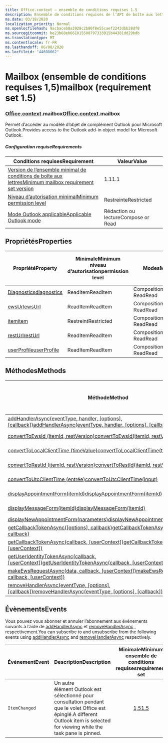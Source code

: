 ```yaml
---
title: Office.context – ensemble de conditions requises 1.5
description: Ensemble de conditions requises de l’API de boîte aux lettres Outlook 1,5 du modèle objet boîte aux lettres.
ms.date: 03/18/2020
localization_priority: Normal
ms.openlocfilehash: 9acbaceb8a3928c2b80f8e55caef2243dbb28df8
ms.sourcegitcommit: be23b68eb661015508797333915b44381dd29bdb
ms.translationtype: MT
ms.contentlocale: fr-FR
ms.lasthandoff: 06/08/2020
ms.locfileid: "44608662"
---
```

# <a name="mailbox-requirement-set-15"></a><span data-ttu-id="47b2e-103">Mailbox (ensemble de conditions requises 1,5)</span><span class="sxs-lookup"><span data-stu-id="47b2e-103">mailbox (requirement set 1.5)</span></span>

### <a name="officecontextmailbox"></a><span data-ttu-id="47b2e-104">[Office](office.md)[.context](office.context.md).mailbox</span><span class="sxs-lookup"><span data-stu-id="47b2e-104">[Office](office.md)[.context](office.context.md).mailbox</span></span>

<span data-ttu-id="47b2e-105">Permet d’accéder au modèle d’objet de complément Outlook pour Microsoft Outlook.</span><span class="sxs-lookup"><span data-stu-id="47b2e-105">Provides access to the Outlook add-in object model for Microsoft Outlook.</span></span>

##### <a name="requirements"></a><span data-ttu-id="47b2e-106">Configuration requise</span><span class="sxs-lookup"><span data-stu-id="47b2e-106">Requirements</span></span>

|<span data-ttu-id="47b2e-107">Conditions requises</span><span class="sxs-lookup"><span data-stu-id="47b2e-107">Requirement</span></span>| <span data-ttu-id="47b2e-108">Valeur</span><span class="sxs-lookup"><span data-stu-id="47b2e-108">Value</span></span>|
|---|---|
|[<span data-ttu-id="47b2e-109">Version de l’ensemble minimal de conditions de boîte aux lettres</span><span class="sxs-lookup"><span data-stu-id="47b2e-109">Minimum mailbox requirement set version</span></span>](../../requirement-sets/outlook-api-requirement-sets.md)| <span data-ttu-id="47b2e-110">1.1</span><span class="sxs-lookup"><span data-stu-id="47b2e-110">1.1</span></span>|
|[<span data-ttu-id="47b2e-111">Niveau d’autorisation minimal</span><span class="sxs-lookup"><span data-stu-id="47b2e-111">Minimum permission level</span></span>](../../../outlook/understanding-outlook-add-in-permissions.md)| <span data-ttu-id="47b2e-112">Restreinte</span><span class="sxs-lookup"><span data-stu-id="47b2e-112">Restricted</span></span>|
|[<span data-ttu-id="47b2e-113">Mode Outlook applicable</span><span class="sxs-lookup"><span data-stu-id="47b2e-113">Applicable Outlook mode</span></span>](../../../outlook/outlook-add-ins-overview.md#extension-points)| <span data-ttu-id="47b2e-114">Rédaction ou lecture</span><span class="sxs-lookup"><span data-stu-id="47b2e-114">Compose or Read</span></span>|

## <a name="properties"></a><span data-ttu-id="47b2e-115">Propriétés</span><span class="sxs-lookup"><span data-stu-id="47b2e-115">Properties</span></span>

| <span data-ttu-id="47b2e-116">Propriété</span><span class="sxs-lookup"><span data-stu-id="47b2e-116">Property</span></span> | <span data-ttu-id="47b2e-117">Minimale</span><span class="sxs-lookup"><span data-stu-id="47b2e-117">Minimum</span></span><br><span data-ttu-id="47b2e-118">niveau d’autorisation</span><span class="sxs-lookup"><span data-stu-id="47b2e-118">permission level</span></span> | <span data-ttu-id="47b2e-119">Modes</span><span class="sxs-lookup"><span data-stu-id="47b2e-119">Modes</span></span> | <span data-ttu-id="47b2e-120">Type de retour</span><span class="sxs-lookup"><span data-stu-id="47b2e-120">Return type</span></span> | <span data-ttu-id="47b2e-121">Minimale</span><span class="sxs-lookup"><span data-stu-id="47b2e-121">Minimum</span></span><br><span data-ttu-id="47b2e-122">ensemble de conditions requises</span><span class="sxs-lookup"><span data-stu-id="47b2e-122">requirement set</span></span> |
|---|---|---|---|:---:|
| [<span data-ttu-id="47b2e-123">Diagnostics</span><span class="sxs-lookup"><span data-stu-id="47b2e-123">diagnostics</span></span>](/javascript/api/outlook/office.mailbox?view=outlook-js-1.5#diagnostics) | <span data-ttu-id="47b2e-124">ReadItem</span><span class="sxs-lookup"><span data-stu-id="47b2e-124">ReadItem</span></span> | <span data-ttu-id="47b2e-125">Composition</span><span class="sxs-lookup"><span data-stu-id="47b2e-125">Compose</span></span><br><span data-ttu-id="47b2e-126">Read</span><span class="sxs-lookup"><span data-stu-id="47b2e-126">Read</span></span> | [<span data-ttu-id="47b2e-127">Diagnostics</span><span class="sxs-lookup"><span data-stu-id="47b2e-127">Diagnostics</span></span>](/javascript/api/outlook/office.diagnostics?view=outlook-js-1.5) | [<span data-ttu-id="47b2e-128">1.1</span><span class="sxs-lookup"><span data-stu-id="47b2e-128">1.1</span></span>](../requirement-set-1.1/outlook-requirement-set-1.1.md) |
| [<span data-ttu-id="47b2e-129">ewsUrl</span><span class="sxs-lookup"><span data-stu-id="47b2e-129">ewsUrl</span></span>](/javascript/api/outlook/office.mailbox?view=outlook-js-1.5#ewsurl) | <span data-ttu-id="47b2e-130">ReadItem</span><span class="sxs-lookup"><span data-stu-id="47b2e-130">ReadItem</span></span> | <span data-ttu-id="47b2e-131">Composition</span><span class="sxs-lookup"><span data-stu-id="47b2e-131">Compose</span></span><br><span data-ttu-id="47b2e-132">Read</span><span class="sxs-lookup"><span data-stu-id="47b2e-132">Read</span></span> | <span data-ttu-id="47b2e-133">String</span><span class="sxs-lookup"><span data-stu-id="47b2e-133">String</span></span> | [<span data-ttu-id="47b2e-134">1.1</span><span class="sxs-lookup"><span data-stu-id="47b2e-134">1.1</span></span>](../requirement-set-1.1/outlook-requirement-set-1.1.md) |
| [<span data-ttu-id="47b2e-135">item</span><span class="sxs-lookup"><span data-stu-id="47b2e-135">item</span></span>](office.context.mailbox.item.md) | <span data-ttu-id="47b2e-136">Restreint</span><span class="sxs-lookup"><span data-stu-id="47b2e-136">Restricted</span></span> | <span data-ttu-id="47b2e-137">Composition</span><span class="sxs-lookup"><span data-stu-id="47b2e-137">Compose</span></span><br><span data-ttu-id="47b2e-138">Read</span><span class="sxs-lookup"><span data-stu-id="47b2e-138">Read</span></span> | [<span data-ttu-id="47b2e-139">Élément</span><span class="sxs-lookup"><span data-stu-id="47b2e-139">Item</span></span>](/javascript/api/outlook/office.item?view=outlook-js-1.5) | [<span data-ttu-id="47b2e-140">1.1</span><span class="sxs-lookup"><span data-stu-id="47b2e-140">1.1</span></span>](../requirement-set-1.1/outlook-requirement-set-1.1.md) |
| [<span data-ttu-id="47b2e-141">restUrl</span><span class="sxs-lookup"><span data-stu-id="47b2e-141">restUrl</span></span>](/javascript/api/outlook/office.mailbox?view=outlook-js-1.5#resturl) | <span data-ttu-id="47b2e-142">ReadItem</span><span class="sxs-lookup"><span data-stu-id="47b2e-142">ReadItem</span></span> | <span data-ttu-id="47b2e-143">Composition</span><span class="sxs-lookup"><span data-stu-id="47b2e-143">Compose</span></span><br><span data-ttu-id="47b2e-144">Read</span><span class="sxs-lookup"><span data-stu-id="47b2e-144">Read</span></span> | <span data-ttu-id="47b2e-145">String</span><span class="sxs-lookup"><span data-stu-id="47b2e-145">String</span></span> | [<span data-ttu-id="47b2e-146">1,5</span><span class="sxs-lookup"><span data-stu-id="47b2e-146">1.5</span></span>](../requirement-set-1.5/outlook-requirement-set-1.5.md) |
| [<span data-ttu-id="47b2e-147">userProfile</span><span class="sxs-lookup"><span data-stu-id="47b2e-147">userProfile</span></span>](/javascript/api/outlook/office.mailbox?view=outlook-js-1.4#userprofile) | <span data-ttu-id="47b2e-148">ReadItem</span><span class="sxs-lookup"><span data-stu-id="47b2e-148">ReadItem</span></span> | <span data-ttu-id="47b2e-149">Composition</span><span class="sxs-lookup"><span data-stu-id="47b2e-149">Compose</span></span><br><span data-ttu-id="47b2e-150">Read</span><span class="sxs-lookup"><span data-stu-id="47b2e-150">Read</span></span> | [<span data-ttu-id="47b2e-151">Profil</span><span class="sxs-lookup"><span data-stu-id="47b2e-151">UserProfile</span></span>](/javascript/api/outlook/office.userprofile?view=outlook-js-1.5) | [<span data-ttu-id="47b2e-152">1.1</span><span class="sxs-lookup"><span data-stu-id="47b2e-152">1.1</span></span>](../requirement-set-1.1/outlook-requirement-set-1.1.md) |

## <a name="methods"></a><span data-ttu-id="47b2e-153">Méthodes</span><span class="sxs-lookup"><span data-stu-id="47b2e-153">Methods</span></span>

| <span data-ttu-id="47b2e-154">Méthode</span><span class="sxs-lookup"><span data-stu-id="47b2e-154">Method</span></span> | <span data-ttu-id="47b2e-155">Minimale</span><span class="sxs-lookup"><span data-stu-id="47b2e-155">Minimum</span></span><br><span data-ttu-id="47b2e-156">niveau d’autorisation</span><span class="sxs-lookup"><span data-stu-id="47b2e-156">permission level</span></span> | <span data-ttu-id="47b2e-157">Modes</span><span class="sxs-lookup"><span data-stu-id="47b2e-157">Modes</span></span> | <span data-ttu-id="47b2e-158">Minimale</span><span class="sxs-lookup"><span data-stu-id="47b2e-158">Minimum</span></span><br><span data-ttu-id="47b2e-159">ensemble de conditions requises</span><span class="sxs-lookup"><span data-stu-id="47b2e-159">requirement set</span></span> |
|---|---|---|:---:|
| <span data-ttu-id="47b2e-160">[addHandlerAsync(eventType, handler, [options], [callback])](/javascript/api/outlook/office.mailbox?view=outlook-js-1.5#addhandlerasync-eventtype--handler--options--callback-)</span><span class="sxs-lookup"><span data-stu-id="47b2e-160">[addHandlerAsync(eventType, handler, [options], [callback])](/javascript/api/outlook/office.mailbox?view=outlook-js-1.5#addhandlerasync-eventtype--handler--options--callback-)</span></span> | <span data-ttu-id="47b2e-161">ReadItem</span><span class="sxs-lookup"><span data-stu-id="47b2e-161">ReadItem</span></span> | <span data-ttu-id="47b2e-162">Composition</span><span class="sxs-lookup"><span data-stu-id="47b2e-162">Compose</span></span><br><span data-ttu-id="47b2e-163">Read</span><span class="sxs-lookup"><span data-stu-id="47b2e-163">Read</span></span> | [<span data-ttu-id="47b2e-164">1,5</span><span class="sxs-lookup"><span data-stu-id="47b2e-164">1.5</span></span>](../requirement-set-1.5/outlook-requirement-set-1.5.md) |
| [<span data-ttu-id="47b2e-165">convertToEwsId (itemId, restVersion)</span><span class="sxs-lookup"><span data-stu-id="47b2e-165">convertToEwsId(itemId, restVersion)</span></span>](/javascript/api/outlook/office.mailbox?view=outlook-js-1.5#converttoewsid-itemid--restversion-) | <span data-ttu-id="47b2e-166">Restreint</span><span class="sxs-lookup"><span data-stu-id="47b2e-166">Restricted</span></span> | <span data-ttu-id="47b2e-167">Composition</span><span class="sxs-lookup"><span data-stu-id="47b2e-167">Compose</span></span><br><span data-ttu-id="47b2e-168">Read</span><span class="sxs-lookup"><span data-stu-id="47b2e-168">Read</span></span> | [<span data-ttu-id="47b2e-169">1.3</span><span class="sxs-lookup"><span data-stu-id="47b2e-169">1.3</span></span>](../requirement-set-1.3/outlook-requirement-set-1.3.md) |
| [<span data-ttu-id="47b2e-170">convertToLocalClientTime (timeValue)</span><span class="sxs-lookup"><span data-stu-id="47b2e-170">convertToLocalClientTime(timeValue)</span></span>](/javascript/api/outlook/office.mailbox?view=outlook-js-1.5#converttolocalclienttime-timevalue-) | <span data-ttu-id="47b2e-171">ReadItem</span><span class="sxs-lookup"><span data-stu-id="47b2e-171">ReadItem</span></span> | <span data-ttu-id="47b2e-172">Composition</span><span class="sxs-lookup"><span data-stu-id="47b2e-172">Compose</span></span><br><span data-ttu-id="47b2e-173">Read</span><span class="sxs-lookup"><span data-stu-id="47b2e-173">Read</span></span> | [<span data-ttu-id="47b2e-174">1.1</span><span class="sxs-lookup"><span data-stu-id="47b2e-174">1.1</span></span>](../requirement-set-1.1/outlook-requirement-set-1.1.md) |
| [<span data-ttu-id="47b2e-175">convertToRestId (itemId, restVersion)</span><span class="sxs-lookup"><span data-stu-id="47b2e-175">convertToRestId(itemId, restVersion)</span></span>](/javascript/api/outlook/office.mailbox?view=outlook-js-1.5#converttorestid-itemid--restversion-) | <span data-ttu-id="47b2e-176">Restreint</span><span class="sxs-lookup"><span data-stu-id="47b2e-176">Restricted</span></span> | <span data-ttu-id="47b2e-177">Composition</span><span class="sxs-lookup"><span data-stu-id="47b2e-177">Compose</span></span><br><span data-ttu-id="47b2e-178">Read</span><span class="sxs-lookup"><span data-stu-id="47b2e-178">Read</span></span> | [<span data-ttu-id="47b2e-179">1.3</span><span class="sxs-lookup"><span data-stu-id="47b2e-179">1.3</span></span>](../requirement-set-1.3/outlook-requirement-set-1.3.md) |
| [<span data-ttu-id="47b2e-180">convertToUtcClientTime (entrée)</span><span class="sxs-lookup"><span data-stu-id="47b2e-180">convertToUtcClientTime(input)</span></span>](/javascript/api/outlook/office.mailbox?view=outlook-js-1.5#converttoutcclienttime-input-) | <span data-ttu-id="47b2e-181">ReadItem</span><span class="sxs-lookup"><span data-stu-id="47b2e-181">ReadItem</span></span> | <span data-ttu-id="47b2e-182">Composition</span><span class="sxs-lookup"><span data-stu-id="47b2e-182">Compose</span></span><br><span data-ttu-id="47b2e-183">Read</span><span class="sxs-lookup"><span data-stu-id="47b2e-183">Read</span></span> | [<span data-ttu-id="47b2e-184">1.1</span><span class="sxs-lookup"><span data-stu-id="47b2e-184">1.1</span></span>](../requirement-set-1.1/outlook-requirement-set-1.1.md) |
| [<span data-ttu-id="47b2e-185">displayAppointmentForm(itemId)</span><span class="sxs-lookup"><span data-stu-id="47b2e-185">displayAppointmentForm(itemId)</span></span>](/javascript/api/outlook/office.mailbox?view=outlook-js-1.5#displayappointmentform-itemid-) | <span data-ttu-id="47b2e-186">ReadItem</span><span class="sxs-lookup"><span data-stu-id="47b2e-186">ReadItem</span></span> | <span data-ttu-id="47b2e-187">Composition</span><span class="sxs-lookup"><span data-stu-id="47b2e-187">Compose</span></span><br><span data-ttu-id="47b2e-188">Read</span><span class="sxs-lookup"><span data-stu-id="47b2e-188">Read</span></span> | [<span data-ttu-id="47b2e-189">1.1</span><span class="sxs-lookup"><span data-stu-id="47b2e-189">1.1</span></span>](../requirement-set-1.1/outlook-requirement-set-1.1.md) |
| [<span data-ttu-id="47b2e-190">displayMessageForm(itemId)</span><span class="sxs-lookup"><span data-stu-id="47b2e-190">displayMessageForm(itemId)</span></span>](/javascript/api/outlook/office.mailbox?view=outlook-js-1.5#displaymessageform-itemid-) | <span data-ttu-id="47b2e-191">ReadItem</span><span class="sxs-lookup"><span data-stu-id="47b2e-191">ReadItem</span></span> | <span data-ttu-id="47b2e-192">Composition</span><span class="sxs-lookup"><span data-stu-id="47b2e-192">Compose</span></span><br><span data-ttu-id="47b2e-193">Read</span><span class="sxs-lookup"><span data-stu-id="47b2e-193">Read</span></span> | [<span data-ttu-id="47b2e-194">1.1</span><span class="sxs-lookup"><span data-stu-id="47b2e-194">1.1</span></span>](../requirement-set-1.1/outlook-requirement-set-1.1.md) |
| [<span data-ttu-id="47b2e-195">displayNewAppointmentForm(parameters)</span><span class="sxs-lookup"><span data-stu-id="47b2e-195">displayNewAppointmentForm(parameters)</span></span>](/javascript/api/outlook/office.mailbox?view=outlook-js-1.5#displaynewappointmentform-parameters-) | <span data-ttu-id="47b2e-196">ReadItem</span><span class="sxs-lookup"><span data-stu-id="47b2e-196">ReadItem</span></span> | <span data-ttu-id="47b2e-197">Read</span><span class="sxs-lookup"><span data-stu-id="47b2e-197">Read</span></span> | [<span data-ttu-id="47b2e-198">1.1</span><span class="sxs-lookup"><span data-stu-id="47b2e-198">1.1</span></span>](../requirement-set-1.1/outlook-requirement-set-1.1.md) |
| <span data-ttu-id="47b2e-199">[getCallbackTokenAsync([options], callback)](/javascript/api/outlook/office.mailbox?view=outlook-js-1.5#getcallbacktokenasync-options--callback-)</span><span class="sxs-lookup"><span data-stu-id="47b2e-199">[getCallbackTokenAsync([options], callback)](/javascript/api/outlook/office.mailbox?view=outlook-js-1.5#getcallbacktokenasync-options--callback-)</span></span> | <span data-ttu-id="47b2e-200">ReadItem</span><span class="sxs-lookup"><span data-stu-id="47b2e-200">ReadItem</span></span> | <span data-ttu-id="47b2e-201">Composition</span><span class="sxs-lookup"><span data-stu-id="47b2e-201">Compose</span></span><br><span data-ttu-id="47b2e-202">Read</span><span class="sxs-lookup"><span data-stu-id="47b2e-202">Read</span></span> | [<span data-ttu-id="47b2e-203">1,5</span><span class="sxs-lookup"><span data-stu-id="47b2e-203">1.5</span></span>](../requirement-set-1.5/outlook-requirement-set-1.5.md) |
| <span data-ttu-id="47b2e-204">[getCallbackTokenAsync(callback, [userContext])](/javascript/api/outlook/office.mailbox?view=outlook-js-1.5#getcallbacktokenasync-callback--usercontext-)</span><span class="sxs-lookup"><span data-stu-id="47b2e-204">[getCallbackTokenAsync(callback, [userContext])](/javascript/api/outlook/office.mailbox?view=outlook-js-1.5#getcallbacktokenasync-callback--usercontext-)</span></span> | <span data-ttu-id="47b2e-205">ReadItem</span><span class="sxs-lookup"><span data-stu-id="47b2e-205">ReadItem</span></span> | <span data-ttu-id="47b2e-206">Composition</span><span class="sxs-lookup"><span data-stu-id="47b2e-206">Compose</span></span><br><span data-ttu-id="47b2e-207">Read</span><span class="sxs-lookup"><span data-stu-id="47b2e-207">Read</span></span> | [<span data-ttu-id="47b2e-208">1.3</span><span class="sxs-lookup"><span data-stu-id="47b2e-208">1.3</span></span>](../requirement-set-1.3/outlook-requirement-set-1.3.md)<br>[<span data-ttu-id="47b2e-209">1.1</span><span class="sxs-lookup"><span data-stu-id="47b2e-209">1.1</span></span>](../requirement-set-1.1/outlook-requirement-set-1.1.md) |
| <span data-ttu-id="47b2e-210">[getUserIdentityTokenAsync(callback, [userContext])](/javascript/api/outlook/office.mailbox?view=outlook-js-1.5#getuseridentitytokenasync-callback--usercontext-)</span><span class="sxs-lookup"><span data-stu-id="47b2e-210">[getUserIdentityTokenAsync(callback, [userContext])](/javascript/api/outlook/office.mailbox?view=outlook-js-1.5#getuseridentitytokenasync-callback--usercontext-)</span></span> | <span data-ttu-id="47b2e-211">ReadItem</span><span class="sxs-lookup"><span data-stu-id="47b2e-211">ReadItem</span></span> | <span data-ttu-id="47b2e-212">Composition</span><span class="sxs-lookup"><span data-stu-id="47b2e-212">Compose</span></span><br><span data-ttu-id="47b2e-213">Read</span><span class="sxs-lookup"><span data-stu-id="47b2e-213">Read</span></span> | [<span data-ttu-id="47b2e-214">1.1</span><span class="sxs-lookup"><span data-stu-id="47b2e-214">1.1</span></span>](../requirement-set-1.1/outlook-requirement-set-1.1.md) |
| <span data-ttu-id="47b2e-215">[makeEwsRequestAsync(data, callback, [userContext])](/javascript/api/outlook/office.mailbox?view=outlook-js-1.5#makeewsrequestasync-data--callback--usercontext-)</span><span class="sxs-lookup"><span data-stu-id="47b2e-215">[makeEwsRequestAsync(data, callback, [userContext])](/javascript/api/outlook/office.mailbox?view=outlook-js-1.5#makeewsrequestasync-data--callback--usercontext-)</span></span> | <span data-ttu-id="47b2e-216">ReadWriteMailbox</span><span class="sxs-lookup"><span data-stu-id="47b2e-216">ReadWriteMailbox</span></span> | <span data-ttu-id="47b2e-217">Composition</span><span class="sxs-lookup"><span data-stu-id="47b2e-217">Compose</span></span><br><span data-ttu-id="47b2e-218">Read</span><span class="sxs-lookup"><span data-stu-id="47b2e-218">Read</span></span> | [<span data-ttu-id="47b2e-219">1.1</span><span class="sxs-lookup"><span data-stu-id="47b2e-219">1.1</span></span>](../requirement-set-1.1/outlook-requirement-set-1.1.md) |
| <span data-ttu-id="47b2e-220">[removeHandlerAsync(eventType, [options], [callback])](/javascript/api/outlook/office.mailbox?view=outlook-js-1.5#removehandlerasync-eventtype--options--callback-)</span><span class="sxs-lookup"><span data-stu-id="47b2e-220">[removeHandlerAsync(eventType, [options], [callback])](/javascript/api/outlook/office.mailbox?view=outlook-js-1.5#removehandlerasync-eventtype--options--callback-)</span></span> | <span data-ttu-id="47b2e-221">ReadItem</span><span class="sxs-lookup"><span data-stu-id="47b2e-221">ReadItem</span></span> | <span data-ttu-id="47b2e-222">Composition</span><span class="sxs-lookup"><span data-stu-id="47b2e-222">Compose</span></span><br><span data-ttu-id="47b2e-223">Read</span><span class="sxs-lookup"><span data-stu-id="47b2e-223">Read</span></span> | [<span data-ttu-id="47b2e-224">1,5</span><span class="sxs-lookup"><span data-stu-id="47b2e-224">1.5</span></span>](../requirement-set-1.5/outlook-requirement-set-1.5.md) |

## <a name="events"></a><span data-ttu-id="47b2e-225">Évènements</span><span class="sxs-lookup"><span data-stu-id="47b2e-225">Events</span></span>

<span data-ttu-id="47b2e-226">Vous pouvez vous abonner et annuler l’abonnement aux événements suivants à l’aide de [addHandlerAsync](/javascript/api/outlook/office.mailbox?view=outlook-js-1.5#addhandlerasync-eventtype--handler--options--callback-) et [removeHandlerAsync](/javascript/api/outlook/office.mailbox?view=outlook-js-1.5#removehandlerasync-eventtype--options--callback-) , respectivement.</span><span class="sxs-lookup"><span data-stu-id="47b2e-226">You can subscribe to and unsubscribe from the following events using [addHandlerAsync](/javascript/api/outlook/office.mailbox?view=outlook-js-1.5#addhandlerasync-eventtype--handler--options--callback-) and [removeHandlerAsync](/javascript/api/outlook/office.mailbox?view=outlook-js-1.5#removehandlerasync-eventtype--options--callback-) respectively.</span></span>

| <span data-ttu-id="47b2e-227">Événement</span><span class="sxs-lookup"><span data-stu-id="47b2e-227">Event</span></span> | <span data-ttu-id="47b2e-228">Description</span><span class="sxs-lookup"><span data-stu-id="47b2e-228">Description</span></span> | <span data-ttu-id="47b2e-229">Minimale</span><span class="sxs-lookup"><span data-stu-id="47b2e-229">Minimum</span></span><br><span data-ttu-id="47b2e-230">ensemble de conditions requises</span><span class="sxs-lookup"><span data-stu-id="47b2e-230">requirement set</span></span> |
|---|---|:---:|
|`ItemChanged`| <span data-ttu-id="47b2e-231">Un autre élément Outlook est sélectionné pour consultation pendant que le volet Office est épinglé.</span><span class="sxs-lookup"><span data-stu-id="47b2e-231">A different Outlook item is selected for viewing while the task pane is pinned.</span></span> | [<span data-ttu-id="47b2e-232">1,5</span><span class="sxs-lookup"><span data-stu-id="47b2e-232">1.5</span></span>](../requirement-set-1.5/outlook-requirement-set-1.5.md) |
